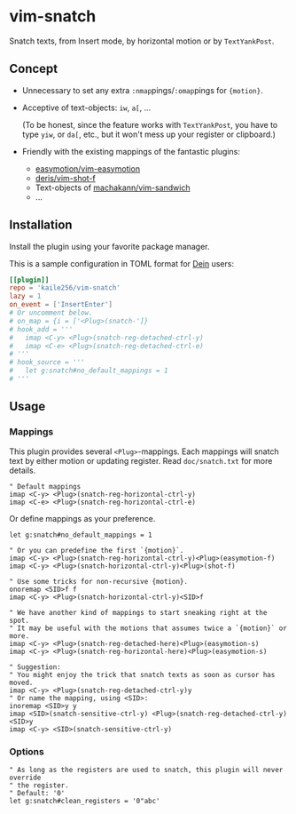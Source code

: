 # vim-snatch

Snatch texts, from Insert mode, by horizontal motion or by `TextYankPost`.

## Concept

- Unnecessary to set any extra `:nmap`pings/`:omap`pings for `{motion}`.

- Acceptive of text-objects: `iw`, `a[`, ...

  (To be honest, since the feature works with `TextYankPost`,
  you have to type `yiw`, or `da[`, etc.,
  but it won't mess up your register or clipboard.)

- Friendly with the existing mappings of the fantastic plugins:

  - [easymotion/vim-easymotion](https://github.com/easymotion/vim-easymotion)
  - [deris/vim-shot-f](https://github.com/deris/vim-shot-f)
  - Text-objects of [machakann/vim-sandwich](https://github.com/machakann/vim-sandwich)
  - ...

## Installation

Install the plugin using your favorite package manager.

This is a sample configuration in TOML format
for [Dein](https://github.com/Shougo/dein.vim) users:

```toml
[[plugin]]
repo = 'kaile256/vim-snatch'
lazy = 1
on_event = ['InsertEnter']
# Or uncomment below.
# on_map = {i = ['<Plug>(snatch-']}
# hook_add = '''
#   imap <C-y> <Plug>(snatch-reg-detached-ctrl-y)
#   imap <C-e> <Plug>(snatch-reg-detached-ctrl-e)
# '''
# hook_source = '''
#   let g:snatch#no_default_mappings = 1
# '''
```

## Usage

### Mappings

This plugin provides several `<Plug>`-mappings.
Each mappings will snatch text by either motion or updating register.
Read `doc/snatch.txt` for more details.

```vim
" Default mappings
imap <C-y> <Plug>(snatch-reg-horizontal-ctrl-y)
imap <C-e> <Plug>(snatch-reg-horizontal-ctrl-e)
```

Or define mappings as your preference.

```vim
let g:snatch#no_default_mappings = 1

" Or you can predefine the first `{motion}`.
imap <C-y> <Plug>(snatch-reg-horizontal-ctrl-y)<Plug>(easymotion-f)
imap <C-y> <Plug>(snatch-horizontal-ctrl-y)<Plug>(shot-f)

" Use some tricks for non-recursive {motion}.
onoremap <SID>f f
imap <C-y> <Plug>(snatch-horizontal-ctrl-y)<SID>f

" We have another kind of mappings to start sneaking right at the spot.
" It may be useful with the motions that assumes twice a `{motion}` or more.
imap <C-y> <Plug>(snatch-reg-detached-here)<Plug>(easymotion-s)
imap <C-y> <Plug>(snatch-reg-horizontal-here)<Plug>(easymotion-s)

" Suggestion:
" You might enjoy the trick that snatch texts as soon as cursor has moved.
imap <C-y> <Plug>(snatch-reg-detached-ctrl-y)y
" Or name the mapping, using <SID>:
inoremap <SID>y y
imap <SID>(snatch-sensitive-ctrl-y) <Plug>(snatch-reg-detached-ctrl-y)<SID>y
imap <C-y> <SID>(snatch-sensitive-ctrl-y)
```

### Options

```vim
" As long as the registers are used to snatch, this plugin will never override
" the register.
" Default: '0'
let g:snatch#clean_registers = '0"abc'

```
